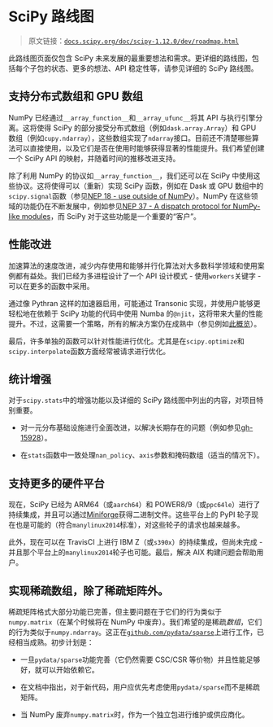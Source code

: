 # SciPy 路线图

> 原文链接：[`docs.scipy.org/doc/scipy-1.12.0/dev/roadmap.html`](https://docs.scipy.org/doc/scipy-1.12.0/dev/roadmap.html)

此路线图页面仅包含 SciPy 未来发展的最重要想法和需求。更详细的路线图，包括每个子包的状态、更多的想法、API 稳定性等，请参见详细的 SciPy 路线图。

## 支持分布式数组和 GPU 数组

NumPy 已经通过`__array_function__`和`__array_ufunc__`将其 API 与执行引擎分离。这将使得 SciPy 的部分接受分布式数组（例如`dask.array.Array`）和 GPU 数组（例如`cupy.ndarray`），这些数组实现了`ndarray`接口。目前还不清楚哪些算法可以直接使用，以及它们是否在使用时能够获得显著的性能提升。我们希望创建一个 SciPy API 的映射，并随着时间的推移改进支持。

除了利用 NumPy 的协议如`__array_function__`，我们还可以在 SciPy 中使用这些协议。这将使得可以（重新）实现 SciPy 函数，例如在 Dask 或 GPU 数组中的`scipy.signal`函数（参见[NEP 18 - use outside of NumPy](http://www.numpy.org/neps/nep-0018-array-function-protocol.html#use-outside-of-numpy)）。NumPy 在这些领域的功能仍在不断发展中，例如参见[NEP 37 - A dispatch protocol for NumPy-like modules](https://numpy.org/neps/nep-0037-array-module.html)，而 SciPy 对于这些功能是一个重要的“客户”。

## 性能改进

加速算法的速度改进，减少内存使用和能够并行化算法对大多数科学领域和使用案例都有益处。我们已经为多进程设计了一个 API 设计模式 - 使用`workers`关键字 - 可以在更多的函数中采用。

通过像 Pythran 这样的加速器启用，可能通过 Transonic 实现，并使用户能够更轻松地在依赖于 SciPy 功能的代码中使用 Numba 的`@njit`，这将带来大量的性能提升。不过，这需要一个策略，所有的解决方案仍在成熟中（参见例如[此概览](https://fluiddyn.netlify.app/transonic-vision.html)）。

最后，许多单独的函数可以针对性能进行优化。尤其是在`scipy.optimize`和`scipy.interpolate`函数方面经常被请求进行优化。

## 统计增强

对于`scipy.stats`中的增强功能以及详细的 SciPy 路线图中列出的内容，对项目特别重要。

+   对一元分布基础设施进行全面改进，以解决长期存在的问题（例如参见[gh-15928](https://github.com/scipy/scipy/issues/15928)）。

+   在`stats`函数中一致处理`nan_policy`、`axis`参数和掩码数组（适当的情况下）。

## 支持更多的硬件平台

现在，SciPy 已经为 ARM64（或`aarch64`）和 POWER8/9（或`ppc64le`）进行了持续集成，并且可以通过[Miniforge](https://github.com/conda-forge/miniforge)获得二进制文件。这些平台上的 PyPI 轮子现在也是可能的（符合`manylinux2014`标准），对这些轮子的请求也越来越多。

此外，现在可以在 TravisCI 上进行 IBM Z（或`s390x`）的持续集成，但尚未完成 - 并且那个平台上的`manylinux2014`轮子也可能。最后，解决 AIX 构建问题会帮助用户。

## 实现稀疏数组，除了稀疏矩阵外。

稀疏矩阵格式大部分功能已完善，但主要问题在于它们的行为类似于`numpy.matrix`（在某个时候将在 NumPy 中废弃）。我们希望的是稀疏*数组*，它们的行为类似于`numpy.ndarray`。这正在[`github.com/pydata/sparse`](https://github.com/pydata/sparse)上进行工作，已经相当成熟。初步计划是：

+   一旦`pydata/sparse`功能完善（它仍然需要 CSC/CSR 等价物）并且性能足够好，就可以开始依赖它。

+   在文档中指出，对于新代码，用户应优先考虑使用`pydata/sparse`而不是稀疏矩阵。

+   当 NumPy 废弃`numpy.matrix`时，作为一个独立包进行维护或供应商化。
